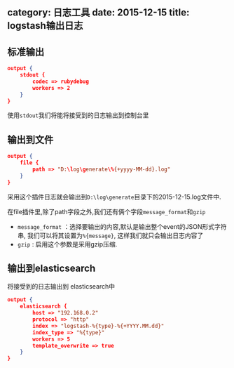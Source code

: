category: 日志工具
date: 2015-12-15
title: logstash输出日志
---

## 标准输出
```json
output {
    stdout {
        codec => rubydebug
        workers => 2
    }
}
```
使用`stdout`我们将能将接受到的日志输出到控制台里

## 输出到文件
```json
output {
    file {
        path => "D:\log\generate\%{+yyyy-MM-dd}.log"
    }
}
```
采用这个插件日志就会输出到`D:\log\generate`目录下的2015-12-15.log文件中.

在file插件里,除了path字段之外,我们还有俩个字段`message_format`和`gzip`
* `message_format` ：选择要输出的内容,默认是输出整个event的JSON形式字符串, 我们可以将其设置为`%{message}`, 这样我们就只会输出日志内容了
* `gzip` : 启用这个参数是采用gzip压缩.

## 输出到elasticsearch
将接受到的日志输出到 elasticsearch中
```json
output {
    elasticsearch {
        host => "192.168.0.2"
        protocol => "http"
        index => "logstash-%{type}-%{+YYYY.MM.dd}"
        index_type => "%{type}"
        workers => 5
        template_overwrite => true
    }
}
```
